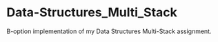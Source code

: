 # Data-Structures_Multi_Stack
B-option implementation of my Data Structures Multi-Stack assignment.
